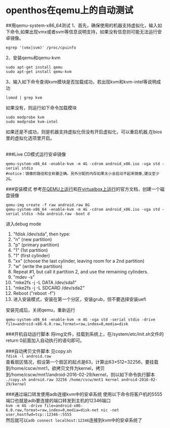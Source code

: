 # openthos在qemu上的自动测试
##用qemu-system-x86_64测试
1、首先，确保使用的机器支持虚拟化，输入如下命令,如果出现vmx或者svm等信息说明支持，如果没有信息则可能无法运行安卓镜像。
```
egrep '(vmx|svm)' /proc/cpuinfo
```
2、安装qemu和qemu-kvm
```
sudo apt-get install qemu
sudo apt-get install qemu-kvm
```
3、输入如下命令查询kvm模块是否加载成功，若出现kvm和kvm-intel等说明成功
```
lsmod | grep kvm 
```
如果没有，则运行如下命令加载模块
```
sudo modprobe kvm
sudo modprobe kvm-intel 
```
如果还是不成功，则是机器支持虚拟化但没有开启虚拟化，可以重启机器,在bios里的虚拟化选项里开启。
<br><br>

###Live CD模式运行安卓镜像
```
qemu-system-x86_64 -enable-kvm -m 4G -cdrom android_x86.iso -vga std -serial stdio
#notice：镜像的路径和全称要正确。另外分配的内存如果太小会启动不起来镜像,建议至少2G。
```
###安装模式
参考[在QEMU上运行](http://www.android-x86.org/documents/qemuhowto)和[在virtualbox上运行](http://www.android-x86.org/documents/virtualboxhowto#Advanced)的官方文档，创建一个磁盘镜像
```
qemu-img create -f raw android.raw 8G
qemu-system-x86_64 -enable-kvm -m 4G -cdrom android_x86.iso -vga std -serial stdio -hda android.raw -boot d
```
进入debug mode  

1. "fdisk /dev/sda", then type:
 1. "n" (new partition)  
 2. "p" (primary partition)  
 3. "1" (1st partition)  
 4. "1" (first cylinder)  
 5. "xx" (choose the last cylinder, leaving room for a 2nd partition)  
 6. "w" (write the partition)  
2. Repeat #1, but call it partition 2, and use the remaining cylinders.
3. "mdev -s"  
4. "mke2fs -j -L DATA /dev/sda1"  
5. "mke2fs -j -L SDCARD /dev/sda2"  
6. Reboot ("reboot -f")  
7. 进入安装模式，安装在第一个分区，安装grub，但不要选择安装uefi  

安装完成后，关闭qemu，重新运行
```
qemu-system-x86_64 -enable-kvm -m 4G -vga std -serial stdio -drive file=android-x86-6.0.raw,format=raw,index=0,media=disk
```

###开机自动运行脚本
将img文件，挂载到系统上，在/system/etc/init.sh文件的return 0前面加入自动执行的语句即可。  

###自动拷贝文件脚本
见copy.sh  
`fdisk -l android.raw`  
查看扇区情况，假设第一个扇区的起点是63，计算出63×512=32256，要挂载到/home/cscw/mnt1，欲拷贝文件为kernel，拷贝到/home/cscw/mnt1/android-2016-02-29/kernel，则以如下命令执行脚本  
`./copy.sh android.raw 32256 /home/cscw/mnt1 kernel android-2016-02-29/kernel`

###通过端口转发使用adb连接kvm中的安卓系统
使用以下命令将客户机的5555端口也就是adb要连接的端口转发到主机的12346端口  
`kvm -m 4G -drive file=android-x86-6.0.raw,format=raw,index=0,media=disk-net nic -net user,hostfwd=tcp::12346-:5555`  
然后就可以`adb connect localhost:12346`连接到kvm中的安卓系统了   
